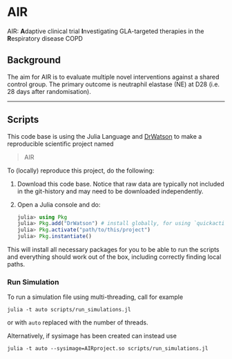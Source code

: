 # AIR

AIR: **A**daptive clinical trial **I**nvestigating GLA-targeted therapies in the **R**espiratory disease COPD

## Background

The aim for AIR is to evaluate multiple novel interventions against a shared control group. The primary outcome is neutraphil elastase (NE) at D28 (i.e. 28 days after randomisation).

----

## Scripts

This code base is using the Julia Language and [DrWatson](https://juliadynamics.github.io/DrWatson.jl/stable/) to make a reproducible scientific project named
> AIR

To (locally) reproduce this project, do the following:

1. Download this code base. Notice that raw data are typically not included in the
   git-history and may need to be downloaded independently.
2. Open a Julia console and do:

   ```julia
   julia> using Pkg
   julia> Pkg.add("DrWatson") # install globally, for using `quickactivate`
   julia> Pkg.activate("path/to/this/project")
   julia> Pkg.instantiate()
   ```

This will install all necessary packages for you to be able to run the scripts and
everything should work out of the box, including correctly finding local paths.

### Run Simulation

To run a simulation file using multi-threading, call for example

```shell
julia -t auto scripts/run_simulations.jl
```

or with `auto` replaced with the number of threads.

Alternatively, if sysimage has been created can instead use

```shell
julia -t auto --sysimage=AIRproject.so scripts/run_simulations.jl
```
